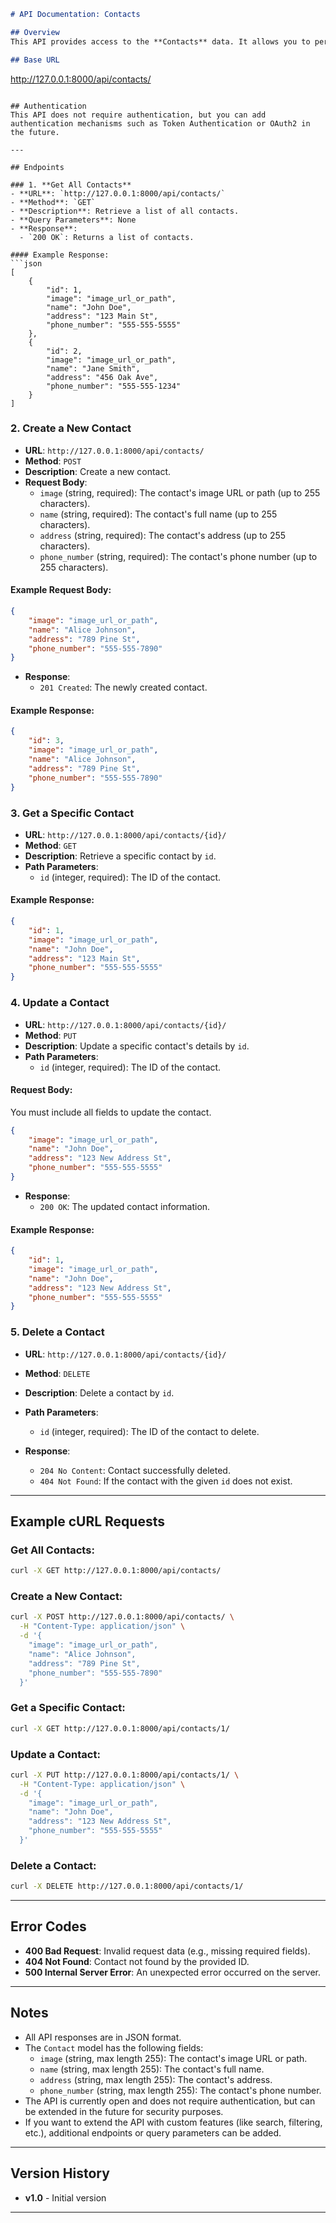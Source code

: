 
```markdown
# API Documentation: Contacts

## Overview
This API provides access to the **Contacts** data. It allows you to perform CRUD (Create, Read, Update, Delete) operations on contact records. The API is built using Django and Django Rest Framework (DRF).

## Base URL
```
http://127.0.0.1:8000/api/contacts/
```

## Authentication
This API does not require authentication, but you can add authentication mechanisms such as Token Authentication or OAuth2 in the future.

---

## Endpoints

### 1. **Get All Contacts**
- **URL**: `http://127.0.0.1:8000/api/contacts/`
- **Method**: `GET`
- **Description**: Retrieve a list of all contacts.
- **Query Parameters**: None
- **Response**:
  - `200 OK`: Returns a list of contacts.

#### Example Response:
```json
[
    {
        "id": 1,
        "image": "image_url_or_path",
        "name": "John Doe",
        "address": "123 Main St",
        "phone_number": "555-555-5555"
    },
    {
        "id": 2,
        "image": "image_url_or_path",
        "name": "Jane Smith",
        "address": "456 Oak Ave",
        "phone_number": "555-555-1234"
    }
]
```

### 2. **Create a New Contact**
- **URL**: `http://127.0.0.1:8000/api/contacts/`
- **Method**: `POST`
- **Description**: Create a new contact.
- **Request Body**: 
  - `image` (string, required): The contact's image URL or path (up to 255 characters).
  - `name` (string, required): The contact's full name (up to 255 characters).
  - `address` (string, required): The contact's address (up to 255 characters).
  - `phone_number` (string, required): The contact's phone number (up to 255 characters).

#### Example Request Body:
```json
{
    "image": "image_url_or_path",
    "name": "Alice Johnson",
    "address": "789 Pine St",
    "phone_number": "555-555-7890"
}
```

- **Response**:
  - `201 Created`: The newly created contact.
  
#### Example Response:
```json
{
    "id": 3,
    "image": "image_url_or_path",
    "name": "Alice Johnson",
    "address": "789 Pine St",
    "phone_number": "555-555-7890"
}
```

### 3. **Get a Specific Contact**
- **URL**: `http://127.0.0.1:8000/api/contacts/{id}/`
- **Method**: `GET`
- **Description**: Retrieve a specific contact by `id`.
- **Path Parameters**:
  - `id` (integer, required): The ID of the contact.
  
#### Example Response:
```json
{
    "id": 1,
    "image": "image_url_or_path",
    "name": "John Doe",
    "address": "123 Main St",
    "phone_number": "555-555-5555"
}
```

### 4. **Update a Contact**
- **URL**: `http://127.0.0.1:8000/api/contacts/{id}/`
- **Method**: `PUT`
- **Description**: Update a specific contact's details by `id`.
- **Path Parameters**:
  - `id` (integer, required): The ID of the contact.
  
#### Request Body:
You must include all fields to update the contact.

```json
{
    "image": "image_url_or_path",
    "name": "John Doe",
    "address": "123 New Address St",
    "phone_number": "555-555-5555"
}
```

- **Response**:
  - `200 OK`: The updated contact information.
  
#### Example Response:
```json
{
    "id": 1,
    "image": "image_url_or_path",
    "name": "John Doe",
    "address": "123 New Address St",
    "phone_number": "555-555-5555"
}
```

### 5. **Delete a Contact**
- **URL**: `http://127.0.0.1:8000/api/contacts/{id}/`
- **Method**: `DELETE`
- **Description**: Delete a contact by `id`.
- **Path Parameters**:
  - `id` (integer, required): The ID of the contact to delete.
  
- **Response**:
  - `204 No Content`: Contact successfully deleted.
  - `404 Not Found`: If the contact with the given `id` does not exist.

---

## Example cURL Requests

### Get All Contacts:
```bash
curl -X GET http://127.0.0.1:8000/api/contacts/
```

### Create a New Contact:
```bash
curl -X POST http://127.0.0.1:8000/api/contacts/ \
  -H "Content-Type: application/json" \
  -d '{
    "image": "image_url_or_path",
    "name": "Alice Johnson",
    "address": "789 Pine St",
    "phone_number": "555-555-7890"
  }'
```

### Get a Specific Contact:
```bash
curl -X GET http://127.0.0.1:8000/api/contacts/1/
```

### Update a Contact:
```bash
curl -X PUT http://127.0.0.1:8000/api/contacts/1/ \
  -H "Content-Type: application/json" \
  -d '{
    "image": "image_url_or_path",
    "name": "John Doe",
    "address": "123 New Address St",
    "phone_number": "555-555-5555"
  }'
```

### Delete a Contact:
```bash
curl -X DELETE http://127.0.0.1:8000/api/contacts/1/
```

---

## Error Codes
- **400 Bad Request**: Invalid request data (e.g., missing required fields).
- **404 Not Found**: Contact not found by the provided ID.
- **500 Internal Server Error**: An unexpected error occurred on the server.

---

## Notes
- All API responses are in JSON format.
- The `Contact` model has the following fields:
  - `image` (string, max length 255): The contact's image URL or path.
  - `name` (string, max length 255): The contact's full name.
  - `address` (string, max length 255): The contact's address.
  - `phone_number` (string, max length 255): The contact's phone number.
- The API is currently open and does not require authentication, but can be extended in the future for security purposes.
- If you want to extend the API with custom features (like search, filtering, etc.), additional endpoints or query parameters can be added.

---

## Version History
- **v1.0** - Initial version

---
